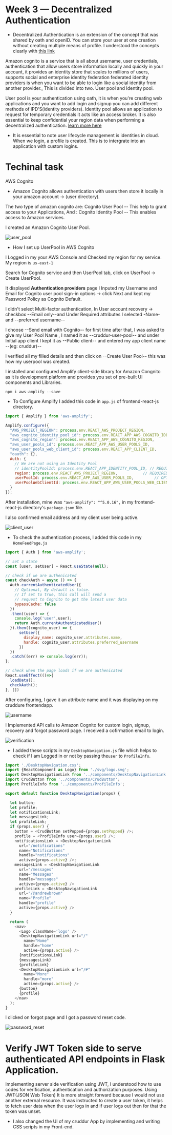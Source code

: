 # Week 3 — Decentralized Authentication

- Decentralized Authentication is an extension of the concept that was shared by oath and openID. You can store your user at one creation without creating multiple
means of profile. I understood the concepts clearly with [this link](https://www.youtube.com/watch?v=9obl7rVgzJw&list=PLBfufR7vyJJ7k25byhRXJldB5AiwgNnWv&index=40)

Amazon cognito is a service that is all about username, user credentials, authentication that allow users store information locally and quickly in your account, it 
provides an identity store that scales to millions of users, supports social and enterprise identity federation federated identity providers is when you want to be 
able to login like a social identity from another provider., This is divided into two. User pool and Identity pool.

User pool is your authentication using oath, it is when you're creating web applications and you want to add login and signup you can add different methods of
IPD'S(identity providers). Identity pool allows an application to request for temporary credentials it acts like an access broker. It is also essential to keep 
confidential your region data when performing a decentralized authentication. [learn more here](https://www.youtube.com/watch?v=tEJIeII66pY&list=PLBfufR7vyJJ7k25byhRXJldB5AiwgNnWv&index=39)

- It is essential to note user lifecycle management is identities in cloud. When we login, a profile is created. This is to intergrate into an application with custom logins.

# Techinal task

AWS Cognito

- Amazon Cognito allows authentication with users then store it locally in your amazon account -> (user directory).

The two type of amazon cognito are: Cognito User Pool -- This help to grant access to your Applications, And : Cognito Identity Pool -- This enables access to Amazon services.

I created an Amazon Cognito User Pool.

![user_pool](assets/cruddur-user-pool%20week%203_LI%20(2).jpg)

- How I set up UserPool in AWS Cognito

I Logged in my your AWS Console and Checked my region for my service. My region is `us-east-1` 

Search for Cognito service and then UserPool tab, click on UserPool -> Create UserPool.

It displayed  **Authentication providers** page I Inputed my Username and Email for Cognito user pool sign-in options -> click Next and kept my Password Policy as Cognito Default.

I didn't select Multi-factor authentication, In User account recovery -> checkbox --Email only--and Under Required attributes I selected -Name- and --preferred username--

I choose --Send email with Cognito-- for first time after that, I was asked to give my User Pool Name , I named it as --cruddur-user-pool--  and under Initial app client I kept it as --Public client-- and entered my app client name --(eg: cruddur)--

I verified all my filled details and then click on --Create User Pool-- this was how my userpool was created.

I installed and configured Amplify client-side library for Amazon Congnito as it is development platform and provides you set of pre-built UI components and Libraries.
```
npm i aws-amplify --save
```
- To Configure Amplify
I added this code in `app.js` of frontend-react-js directory.
```js
import { Amplify } from 'aws-amplify';

Amplify.configure({
  "AWS_PROJECT_REGION": process.env.REACT_AWS_PROJECT_REGION,
  "aws_cognito_identity_pool_id": process.env.REACT_APP_AWS_COGNITO_IDENTITY_POOL_ID,
  "aws_cognito_region": process.env.REACT_APP_AWS_COGNITO_REGION,
  "aws_user_pools_id": process.env.REACT_APP_AWS_USER_POOLS_ID,
  "aws_user_pools_web_client_id": process.env.REACT_APP_CLIENT_ID,
  "oauth": {},
  Auth: {
    // We are not using an Identity Pool
    // identityPoolId: process.env.REACT_APP_IDENTITY_POOL_ID, // REQUIRED - Amazon Cognito Identity Pool ID
    region: process.env.REACT_AWS_PROJECT_REGION,           // REQUIRED - Amazon Cognito Region
    userPoolId: process.env.REACT_APP_AWS_USER_POOLS_ID,         // OPTIONAL - Amazon Cognito User Pool ID
    userPoolWebClientId: process.env.REACT_APP_AWS_USER_POOLS_WEB_CLIENT_ID,   // OPTIONAL - Amazon Cognito Web Client ID (26-char alphanumeric string)
  }
});
```
After installation, mine was  `"aws-amplify": "^5.0.16",` in my frontend-react-js directory's `package.json` file.

I also confirmed email address and my client user being active.

![client_user](assets/active%20user%20week%203_LI.jpg)

- To check the authentication process, I added this code in my `HomeFeedPage.js`
```js
import { Auth } from 'aws-amplify';

// set a state
const [user, setUser] = React.useState(null);

// check if we are authenicated
const checkAuth = async () => {
  Auth.currentAuthenticatedUser({
    // Optional, By default is false. 
    // If set to true, this call will send a 
    // request to Cognito to get the latest user data
    bypassCache: false 
  })
  .then((user) => {
    console.log('user',user);
    return Auth.currentAuthenticatedUser()
  }).then((cognito_user) => {
      setUser({
        display_name: cognito_user.attributes.name,
        handle: cognito_user.attributes.preferred_username
      })
  })
  .catch((err) => console.log(err));
};

// check when the page loads if we are authenicated
React.useEffect(()=>{
  loadData();
  checkAuth();
}, [])
```

After configuring, I gave it an attribute name and it was displaying on my cruddure frontendapp.

![username](assets/username%20week%203.png)

I Implemented API calls to Amazon Cognito for custom login, signup, recovery and forgot password page. I received a cofirmation email to login. 

![verification](assets/verification%20code%20week%203.png)

- I added these scripts in my `DesktopNavigation.js` file which helps to check if I am Logged in or not by passing the`user` to `ProfileInfo`.
```js
import './DesktopNavigation.css';
import {ReactComponent as Logo} from './svg/logo.svg';
import DesktopNavigationLink from '../components/DesktopNavigationLink';
import CrudButton from '../components/CrudButton';
import ProfileInfo from '../components/ProfileInfo';

export default function DesktopNavigation(props) {

  let button;
  let profile;
  let notificationsLink;
  let messagesLink;
  let profileLink;
  if (props.user) {
    button = <CrudButton setPopped={props.setPopped} />;
    profile = <ProfileInfo user={props.user} />;
    notificationsLink = <DesktopNavigationLink 
      url="/notifications" 
      name="Notifications" 
      handle="notifications" 
      active={props.active} />;
    messagesLink = <DesktopNavigationLink 
      url="/messages"
      name="Messages"
      handle="messages" 
      active={props.active} />
    profileLink = <DesktopNavigationLink 
      url="/@andrewbrown" 
      name="Profile"
      handle="profile"
      active={props.active} />
  }

  return (
    <nav>
      <Logo className='logo' />
      <DesktopNavigationLink url="/" 
        name="Home"
        handle="home"
        active={props.active} />
      {notificationsLink}
      {messagesLink}
      {profileLink}
      <DesktopNavigationLink url="/#" 
        name="More" 
        handle="more"
        active={props.active} />
      {button}
      {profile}
    </nav>
  );
}
```

I clicked on forgot page and I got a password reset code.

![password_reset](assets/password%20reset%20week%203%20.png)

# Verify JWT Token side to serve authenticated API endpoints in Flask Application.

Implementing server side verification using JWT, I understood how to use codes for verification, authentication and authorization purposes. Using JWT(JSON Web Token)  It is more straight forward because I would not use another external resource. It was instructed to create a user token, it helps to fetch user data when the user logs in and if user logs out then for that the token was unset. 


- I also changed the UI of my cruddur App by implementing and writing CSS scripts in my Front-end.

